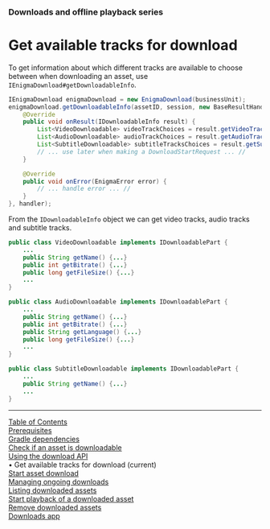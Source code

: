 <!--
SPDX-FileCopyrightText: 2024 Red Bee Media Ltd <https://www.redbeemedia.com/>

SPDX-License-Identifier: MIT
-->

### Downloads and offline playback series
# Get available tracks for download
To get information about which different tracks are available to choose between when downloading an
asset, use `IEnigmaDownload#getDownloadableInfo`.
```java
IEnigmaDownload enigmaDownload = new EnigmaDownload(businessUnit);
enigmaDownload.getDownloadableInfo(assetID, session, new BaseResultHandler<IDownloadableInfo>() {
    @Override
    public void onResult(IDownloadableInfo result) {
        List<VideoDownloadable> videoTrackChoices = result.getVideoTracks();
        List<AudioDownloadable> audioTrackChoices = result.getAudioTracks();
        List<SubtitleDownloadable> subtitleTracksChoices = result.getSubtitleTracks();
        // ... use later when making a DownloadStartRequest ... //
    }

    @Override
    public void onError(EnigmaError error) {
        // ... handle error ... //
    }
}, handler);
```
From the `IDownloadableInfo` object we can get video tracks, audio tracks and subtitle tracks.

```java
public class VideoDownloadable implements IDownloadablePart {
    ...
    public String getName() {...}
    public int getBitrate() {...}
    public long getFileSize() {...}
    ...
}
```

```java
public class AudioDownloadable implements IDownloadablePart {
    ...
    public String getName() {...}
    public int getBitrate() {...}
    public String getLanguage() {...}
    public long getFileSize() {...}
    ...
}
```

```java
public class SubtitleDownloadable implements IDownloadablePart {
    ...
    public String getName() {...}
    ...
}
```




___
[Table of Contents](../index.md)<br/>
[Prerequisites](prerequisites.md)<br/>
[Gradle dependencies](dependencies.md)<br/>
[Check if an asset is downloadable](check_downloadability.md)<br/>
[Using the download API](enigma_download.md)<br/>
&bull; Get available tracks for download (current)<br/>
[Start asset download](start_download.md)<br/>
[Managing ongoing downloads](ongoing_downloads.md)<br/>
[Listing downloaded assets](list_downloads.md)<br/>
[Start playback of a downloaded asset](play_download.md)<br/>
[Remove downloaded assets](remove_download.md)<br/>
[Downloads app](example_app.md)<br/>
